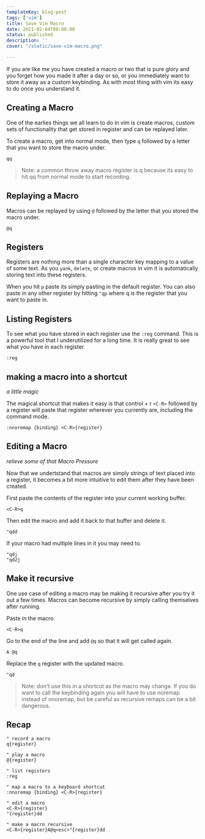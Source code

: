 ```yaml
---
templateKey: blog-post
tags: ['vim']
title: Save Vim Macro
date: 2021-02-04T00:00:00
status: published
description: ''
cover: "/static/save-vim-macro.png"

---
```


If you are like me you have created a macro or two that is pure glory and you
forget how you made it after a day or so, or you immediately want to store it
away as a custom keybinding.  As with most thing with vim its easy to do once
you understand it.

## Creating a Macro

One of the earlies things we all learn to do in vim is create macros, custom
sets of functionality that get stored in register and can be replayed later.

To create a macro, get into normal mode, then type `q` followed by a letter that
you want to store the macro under.

```vim
qq
```

> Note: a common throw away macro register is q because its easy to hit qq from
> normal mode to start recording.

## Replaying a Macro

Macros can be replayed by using `@` followed by the letter that you stored the
macro under.

```vim
@q
```

## Registers

Registers are nothing more than a single character key mapping to a value of
some text.  As you `yank`, `delete`, or create macros in vim it is automatically
storing text into these registers.

When you hit `p` paste its simply pasting in the default register.  You can also
paste in any other register by hitting `"qp` where q is the register that you
want to paste in.

## Listing Registers

To see what you have stored in each register use the `:reg` command.  This is a
powerful tool that I underutilized for a long time.  It is really great to see
what you have in each register.

``` vim
:reg
```

## making a macro into a shortcut

 _a little <C-R> magic_

The magical shortcut that makes it easy is that control + r `<C-R>` followed by
a register will paste that register wherever you currently are, including the
command mode.

``` vim
:nnoremap {binding} <C-R>{register}
```

## Editing a Macro

_relieve some of that Macro Pressure_

Now that we undertstand that macros are simply strings of text placed into a
register, it becomes a bit more intuitive to edit them after they have been
created.

First paste the contents of the register into your current working buffer.

``` vim
<C-R>q
```

Then edit the macro and add it back to that buffer and delete it.

``` vim
"qdd
```

If your macro had multiple lines in it you may need to.

``` vim
"qdj
"qd2j
```


## Make it recursive

One use case of editing a macro may be making it recursive after you try it out
a few times.  Macros can become recursive by simply calling themselves after
running.

Paste in the macro.

``` vim
<C-R>q
```

Go to the end of the line and add `@q` so that it will get called again.

``` vim
A @q
```

Replace the `q` register with the updated macro.

``` vim
"qd
```

> Note: don't use this in a shortcut as the macro may change.  If you do want to
> call the keybinding again you will have to use noremap instead of nnoremap,
> but be careful as recursive remaps can be a bit dangerous.

## Recap

``` vim
" record a macro
q{register}

" play a macro
@{register}

" list registers
:reg

" map a macro to a keyboard shortcut
:nnoremap {binding} <C-R>{register}

" edit a macro
<C-R>{register}
"{register}dd

" make a macro recursive
<C-R>{register}A@q<esc>"{register}dd
```
